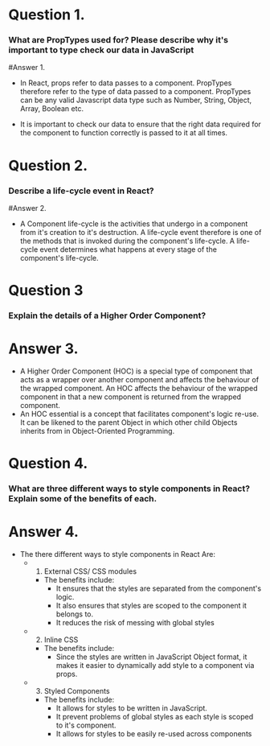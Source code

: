 # Question 1. 
### What are PropTypes used for? Please describe why it's important to type check our data in JavaScript

#Answer 1.
- In React, props refer to data passes to a component. PropTypes therefore refer to the type of data passed to a component. PropTypes can be any valid Javascript data type such as Number, String, Object, Array, Boolean etc.
  
- It is important to check our data to ensure that the right data required for the component to function correctly is passed to it at all times.
  
# Question 2.
### Describe a life-cycle event in React?

#Answer 2.
- A Component life-cycle is the activities that undergo in a component from it's creation to it's destruction. A life-cycle event therefore is one of the methods that is invoked during the component's life-cycle. A life-cycle event determines what happens at every stage of the component's life-cycle.
  
# Question 3
### Explain the details of a Higher Order Component?

# Answer 3.
- A Higher Order Component (HOC) is a special type of component that acts as a wrapper over another component and affects the behaviour of the wrapped component. An HOC affects the behaviour of the wrapped component in that a new component is returned from the wrapped component.
- An HOC essential is a concept that facilitates component's logic re-use. It can be likened to the parent Object in which other child Objects inherits from in Object-Oriented Programming.

# Question 4.
### What are three different ways to style components in React? Explain some of the benefits of each.

# Answer 4.
- The there different ways to style components in React Are:
  - 1. External CSS/ CSS modules
    - The benefits include:
      - It ensures that the styles are separated from the component's logic.
      - It also ensures that styles are scoped to the component it belongs to.
      - It reduces the risk of messing with global styles
  
  - 2. Inline CSS
    - The benefits include:
      - Since the styles are written in JavaScript Object format, it makes it easier to dynamically add style to a component via props.
  
  - 3. Styled Components
      - The benefits include:
        - It allows for styles to be written in JavaScript.
        - It prevent problems of global styles as each style is scoped to it's component.
        - It allows for styles to be easily re-used across components
